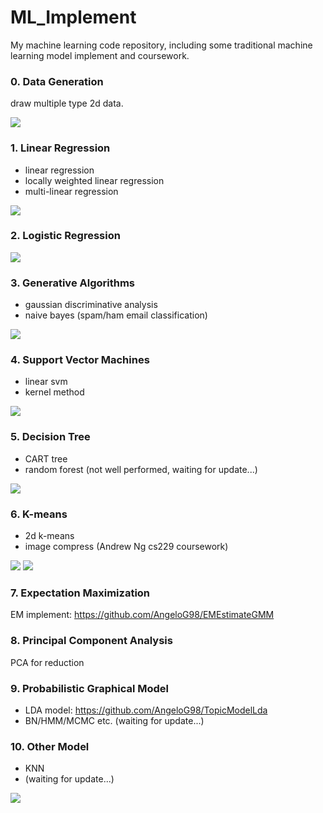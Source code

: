# ML_Implement
My machine learning code repository, including some traditional machine learning model implement and coursework.

### 0. Data Generation
draw multiple type 2d data.

![](/figs/0.png " ")

### 1. Linear Regression
- linear regression
- locally weighted linear regression
- multi-linear regression

![](/figs/1.png " ")

### 2. Logistic Regression

![](/figs/2.png " ")

### 3. Generative Algorithms
- gaussian discriminative analysis
- naive bayes (spam/ham email classification)
  
![](/figs/3.png " ")

### 4. Support Vector Machines
- linear svm
- kernel method

![](/figs/4.png " ")

### 5. Decision Tree
- CART tree
- random forest (not well performed, waiting for update...)

![](/figs/5.png " ")

### 6. K-means
- 2d k-means
- image compress (Andrew Ng cs229 coursework)

![](/figs/6.png " ")
![](/figs/7.png " ")

### 7. Expectation Maximization
EM implement: https://github.com/AngeloG98/EMEstimateGMM

### 8. Principal Component Analysis
PCA for reduction

### 9. Probabilistic Graphical Model
- LDA model: https://github.com/AngeloG98/TopicModelLda
- BN/HMM/MCMC etc. (waiting for update...)


### 10. Other Model
- KNN
- (waiting for update...)

![](/figs/8.png " ")